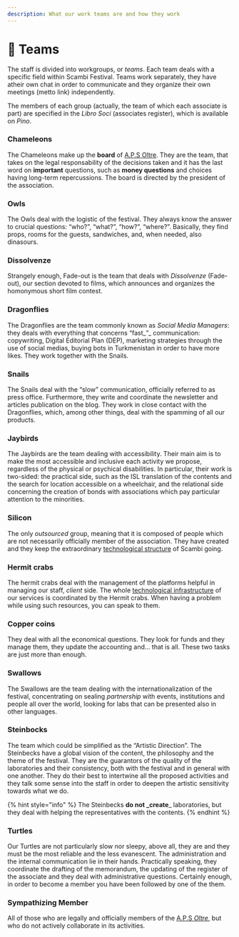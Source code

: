 ```yaml
---
description: What our work teams are and how they work
---
```


# 💑 Teams

The staff is divided into workgroups, or _teams_. Each team deals with a specific field within Scambi Festival. Teams work separately, they have atheir own chat in order to communicate and they organize their own meetings (metto link) independently.

The members of each group (actually, the team of which each associate is part) are specified in the _Libro Soci_ (associates register), which is available on _Pino_.

### Chameleons

The Chameleons make up the **board** of [A.P.S Oltre](../../associazione/). They are the team, that takes on the legal responsability of the decisions taken and it has the last word on **important** questions, such as **money questions** and choices having long-term repercussions. The board is directed by the president of the association.

### Owls

The Owls deal with the logistic of the festival. They always know the answer to crucial questions: “who?”, “what?”, “how?”, “where?”. Basically, they find props, rooms for the guests, sandwiches, and, when needed, also dinasours.

### Dissolvenze

Strangely enough, Fade-out is the team that deals with _Dissolvenze_ (Fade-out), our section devoted to films, which announces and organizes the homonymous short film contest.

### Dragonflies

The Dragonflies are the team commonly known as _Social Media Managers_: they deals with everything that concerns “fast\_”\_ communication: copywriting, Digital Editorial Plan (DEP), marketing strategies through the use of social medias, buying bots in Turkmenistan in order to have more likes. They work together with the Snails.

### Snails

The Snails deal with the “slow” communication, officially referred to as press office. Furthermore, they write and coordinate the newsletter and articles publication on the blog. They work in close contact with the Dragonflies, which, among other things, deal with the spamming of all our products.

### Jaybirds

The Jaybirds are the team dealing with accessibility. Their main aim is to make the most accessible and inclusive each activity we propose, regardless of the physical or psychical disabilities. In particular, their work is two-sided: the practical side, such as the ISL translation of the contents and the search for location accessible on a wheelchair, and the relational side concerning the creation of bonds with associations which pay particular attention to the minorities.

### Silicon

The only _outsourced_ group, meaning that it is composed of people which are not necessarily officially member of the association. They have created and they keep the extraordinary [technological structure](../../strumenti/) of Scambi going.

### Hermit crabs

The hermit crabs deal with the management of the platforms helpful in managing our staff, _client_ side. The whole [technological infrastructure](../../strumenti/) of our services is coordinated by the Hermit crabs. When having a problem while using such resources, you can speak to them.

### Copper coins

They deal with all the economical questions. They look for funds and they manage them, they update the accounting and… that is all. These two tasks are just more than enough.

### Swallows

The Swallows are the team dealing with the internationalization of the festival, concentrating on sealing _partnership_ with events, institutions and people all over the world, looking for labs that can be presented also in other languages.

### Steinbocks

The team which could be simplified as the “Artistic Direction”. The Steinbecks have a global vision of the content, the philosophy and the theme of the festival. They are the guarantors of the quality of the laboratories and their consistency, both with the festival and in general with one another. They do their best to intertwine all the proposed activities and they talk some sense into the staff in order to deepen the artistic sensitivity towards what we do.

{% hint style="info" %}
The Steinbecks **do not \_create**\_ laboratories, but they deal with helping the representatives with the contents.
{% endhint %}

### Turtles

Our Turtles are not particularly slow nor sleepy, above all, they are and they must be the most reliable and the less evanescent. The administration and the internal communication lie in their hands. Practically speaking, they coordinate the drafting of the memorandum, the updating of the register of the associate and they deal with administrative questions. Certainly enough, in order to become a member you have been followed by one of the them.

### Sympathizing Member

All of those who are legally and officially members of the [A.P.S _Oltre_](../../associazione/), but who do not actively collaborate in its activities.

